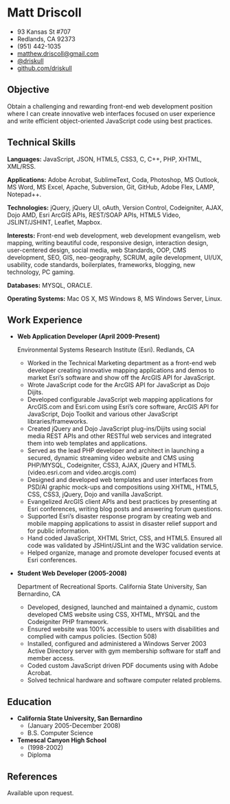 # Matt Driscoll
- 93 Kansas St #707
- Redlands, CA 92373
- (951) 442-1035
- [matthew.driscoll@gmail.com](mailto:matthew.driscoll@gmail.com)
- [@driskull](https://twitter.com/driskull)
- [github.com/driskull](https://github.com/driskull)

## Objective
Obtain a challenging and rewarding front-end web development position where I can  create innovative web interfaces focused on user experience and write efficient object-oriented JavaScript code using best practices.


## Technical Skills
**Languages:** JavaScript, JSON, HTML5, CSS3, C, C++, PHP, XHTML, XML/RSS.

**Applications:** Adobe Acrobat, SublimeText, Coda, Photoshop, MS Outlook, MS Word, MS Excel, Apache, Subversion, Git, GitHub, Adobe Flex, LAMP, Notepad++.

**Technologies:** jQuery, jQuery UI, oAuth, Version Control, Codeigniter, AJAX, Dojo AMD, Esri ArcGIS APIs, REST/SOAP APIs, HTML5 Video, JSLINT/JSHINT, Leaflet, Mapbox.

**Interests:** Front-end web development, web development evangelism, web mapping, writing beautiful code, responsive design, interaction design, user-centered design, social media, web Standards, OOP, CMS development, SEO, GIS, neo-geography, SCRUM, agile development, UI/UX, usability, code standards, boilerplates, frameworks, blogging, new technology, PC gaming.

**Databases:** MYSQL, ORACLE.

**Operating Systems:** Mac OS X, MS Windows 8, MS Windows Server, Linux.

## Work Experience
*   **Web Application Developer (April 2009-Present)**

	Environmental Systems Research Institute (Esri).
	Redlands, CA

    -   Worked in the Technical Marketing department as a front-end web developer creating innovative mapping applications and demos to market Esri’s software and show off the ArcGIS API for JavaScript.
    -   Wrote JavaScript code for the ArcGIS API for JavaScript as Dojo Dijits.
    -   Developed configurable JavaScript web mapping applications for ArcGIS.com and Esri.com using Esri’s core software, ArcGIS API for JavaScript, Dojo Toolkit and various other JavaScript libraries/frameworks.
    -   Created jQuery and Dojo JavaScript plug-ins/Dijits using social media REST APIs and other RESTful web services and integrated them into web templates and applications.
    -   Served as the lead PHP developer and architect in launching a secured, dynamic streaming video website and CMS using PHP/MYSQL, Codeigniter, CSS3, AJAX, jQuery and HTML5. (video.esri.com and video.arcgis.com)
    -   Designed and developed web templates and user interfaces from PSD/AI graphic mock-ups and compositions using XHTML, HTML5, CSS, CSS3, jQuery, Dojo and vanilla JavaScript.
    -   Evangelized ArcGIS client APIs and best practices by presenting at Esri conferences, writing blog posts and answering forum questions.
    -   Supported Esri’s disaster response program by creating web and mobile mapping applications to assist in disaster relief support and for public information.
    -   Hand coded JavaScript, XHTML Strict, CSS, and HTML5. Ensured all code was validated by JSHint/JSLint and the W3C validation service.
    -   Helped organize, manage and promote developer focused events at Esri conferences.

*   **Student Web Developer (2005-2008)**

	Department of Recreational Sports.
	California State University, San Bernardino, CA

    -   Developed, designed, launched and maintained a dynamic, custom developed CMS website using CSS, XHTML, MYSQL and the Codeigniter PHP framework.
    -   Ensured website was 100% accessible to users with disabilities and complied with campus policies. (Section 508)
    -   Installed, configured and administered a Windows Server 2003 Active Directory server with gym membership software for staff and member access.
    -   Coded custom JavaScript driven PDF documents using with Adobe Acrobat.
    -   Solved technical hardware and software computer related problems.

## Education
*   **California State University, San Bernardino**
	-	(January 2005-December 2008)
	-	B.S. Computer Science
*   **Temescal Canyon High School**
	-	(1998-2002)
	-	Diploma

## References
Available upon request.
